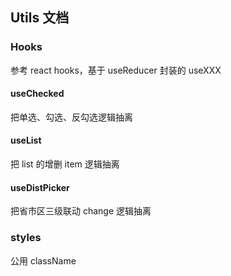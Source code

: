 ## Utils 文档

### Hooks

参考 react hooks，基于 useReducer 封装的 useXXX

#### useChecked

把单选、勾选、反勾选逻辑抽离

#### useList

把 list 的增删 item 逻辑抽离

#### useDistPicker

把省市区三级联动 change 逻辑抽离

### styles

公用 className
